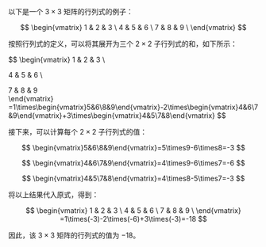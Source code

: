 以下是一个 $3\times 3$ 矩阵的行列式的例子：

$$
\begin{vmatrix}
1 & 2 & 3 \
4 & 5 & 6 \
7 & 8 & 9 \
\end{vmatrix}
$$

按照行列式的定义，可以将其展开为三个 $2\times 2$ 子行列式的和，如下所示：

$$
\begin{vmatrix}
1 & 2 & 3 \

4 & 5 & 6 \

7 & 8 & 9 \
\end{vmatrix}
=1\times\begin{vmatrix}5&6\8&9\end{vmatrix}-2\times\begin{vmatrix}4&6\7&9\end{vmatrix}+3\times\begin{vmatrix}4&5\7&8\end{vmatrix}
$$

接下来，可以计算每个 $2\times 2$ 子行列式的值：

$$
\begin{vmatrix}5&6\8&9\end{vmatrix}=5\times9-6\times8=-3
$$

$$
\begin{vmatrix}4&6\7&9\end{vmatrix}=4\times9-6\times7=-6
$$

$$
\begin{vmatrix}4&5\7&8\end{vmatrix}=4\times8-5\times7=-3
$$

将以上结果代入原式，得到：

$$
\begin{vmatrix}
1 & 2 & 3 \
4 & 5 & 6 \
7 & 8 & 9 \
\end{vmatrix}
=1\times(-3)-2\times(-6)+3\times(-3)=-18
$$

因此，该 $3\times 3$ 矩阵的行列式的值为 $-18$。

